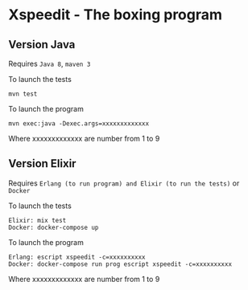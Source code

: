 # Xspeedit - The boxing program


## Version Java
Requires `Java 8`, `maven 3`

To launch the tests
```
mvn test 
```

To launch the program
```
mvn exec:java -Dexec.args=xxxxxxxxxxxxx
```

Where xxxxxxxxxxxxx are number from 1 to 9


## Version Elixir
Requires `Erlang (to run program) and Elixir (to run the tests)` or `Docker`

To launch the tests
```
Elixir: mix test
Docker: docker-compose up
```

To launch the program
```
Erlang: escript xspeedit -c=xxxxxxxxxx
Docker: docker-compose run prog escript xspeedit -c=xxxxxxxxxx
```

Where xxxxxxxxxxxxx are number from 1 to 9
